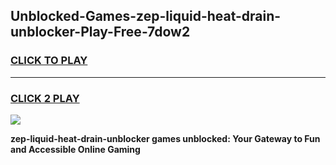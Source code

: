 
## Unblocked-Games-zep-liquid-heat-drain-unblocker-Play-Free-7dow2
<h3>
<a href="https://premium76.site?title=zep-liquid-heat-drain-unblocker&ref=21A">CLICK TO PLAY</a></h3>
<hr>

<h3>
<a href="https://premium76.site?title=zep-liquid-heat-drain-unblocker&ref=21A">CLICK 2 PLAY</a>
  
</h3>

<a href="https://premium76.site?title=zep-liquid-heat-drain-unblocker&ref=21A"><img src="https://clearcache.store/games.png"></a>


**zep-liquid-heat-drain-unblocker games unblocked: Your Gateway to Fun and Accessible Online Gaming**
